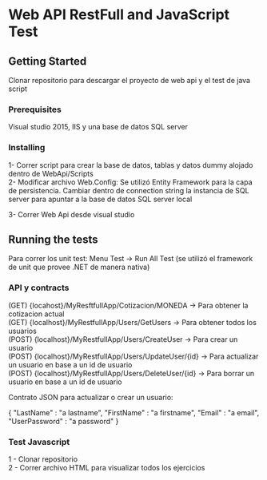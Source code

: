 # Web API RestFull and JavaScript Test

## Getting Started

Clonar repositorio para descargar el proyecto de web api y el test de java script

### Prerequisites

Visual studio 2015, IIS y una base de datos SQL server

### Installing

1- Correr script para crear la base de datos, tablas y datos dummy alojado dentro de WebApi/Scripts <br/>
2- Modificar archivo Web.Config: Se utilizó Entity Framework para la capa de persistencia. Cambiar dentro de connection string la instancia de SQL server para apuntar a la base de datos SQL server local <br/> 

3- Correr Web Api desde visual studio

## Running the tests

Para correr los unit test: Menu Test -> Run All Test (se utilizó el framework de unit que provee .NET de manera nativa)

### API y contracts

(GET) {locahost}/MyResftfullApp/Cotizacion/MONEDA -> Para obtener la cotizacion actual <br/>
(GET) {localhost}/MyRestfullApp/Users/GetUsers -> Para obtener todos los usuarios <br/>
(POST) {localhost}/MyRestfullApp/Users/CreateUser -> Para crear un usuario <br/>
(POST) {localhost}/MyRestfullApp/Users/UpdateUser/{id} -> Para actualizar un usuario en base a un id de usuario <br/>
(POST) {localhost}/MyRestfullApp/Users/DeleteUser/{id} -> Para borrar un usuario en base a un id de usuario

Contrato JSON para actualizar o crear un usuario:

{
  "LastName" : "a lastname",
  "FirstName" : "a firstname",
  "Email" : "a email",
  "UserPassword" : "a password"
}

### Test Javascript

1 - Clonar repositorio <br/>
2 - Correr archivo HTML para visualizar todos los ejercicios
